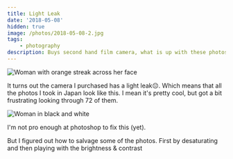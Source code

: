 ```yaml
---
title: Light Leak
date: '2018-05-08'
hidden: true
image: /photos/2018-05-08-2.jpg
tags: 
    - photography
description: Buys second hand film camera, what is up with these photos.
---
```


![Woman with orange streak across her face](/photos/2018-05-08-1.jpg)

It turns out the camera I purchased has a light leak😔. Which means that all the photos I took in Japan look like this. I mean it's pretty cool, but got a bit frustrating looking through 72 of them.

![Woman in black and white](/photos/2018-05-08-2.jpg)

I'm not pro enough at photoshop to fix this (yet). 

But I figured out how to salvage some of the photos. First by desaturating and then playing with the brightness & contrast